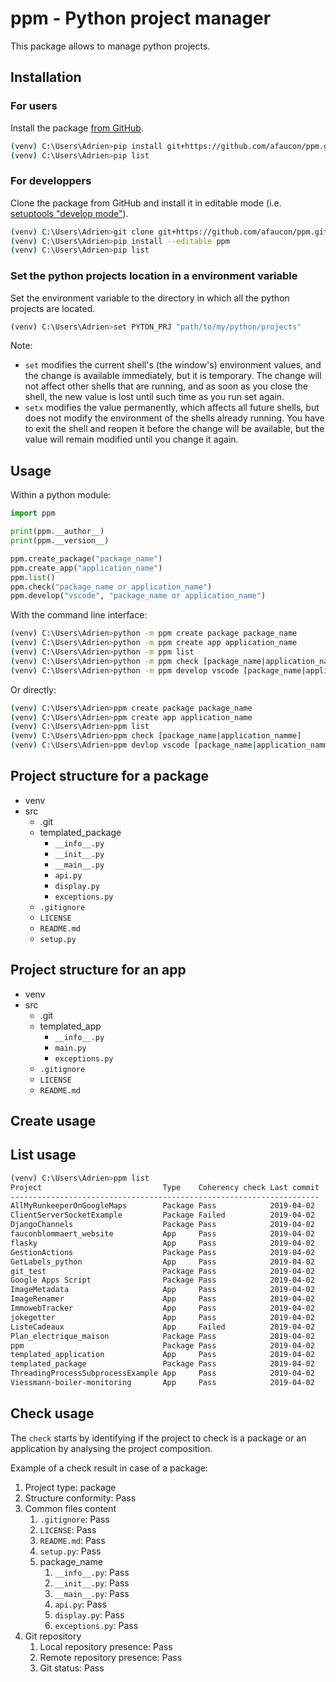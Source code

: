 # ppm - Python project manager

This package allows to manage python projects.

## Installation

### For users

Install the package [from GitHub](https://pip.pypa.io/en/stable/reference/pip_install/#git).

```bash
(venv) C:\Users\Adrien>pip install git+https://github.com/afaucon/ppm.git@v0.0.1
(venv) C:\Users\Adrien>pip list
```

### For developpers

Clone the package from GitHub and install it in editable mode (i.e. [setuptools "develop mode"](https://setuptools.readthedocs.io/en/latest/setuptools.html#development-mode)).

```bash
(venv) C:\Users\Adrien>git clone git+https://github.com/afaucon/ppm.git
(venv) C:\Users\Adrien>pip install --editable ppm
(venv) C:\Users\Adrien>pip list
```

### Set the python projects location in a environment variable

Set the environment variable to the directory in which all the python projects are located.

```bash
(venv) C:\Users\Adrien>set PYTON_PRJ "path/to/my/python/projects"
```

Note:

- `set` modifies the current shell's (the window's) environment values, and the change is available
immediately, but it is temporary. The change will not affect other shells that are running, and as soon as
you close the shell, the new value is lost until such time as you run set again.
- `setx` modifies the value permanently, which affects all future shells, but does not modify the
environment of the shells already running. You have to exit the shell and reopen it before the change will
be available, but the value will remain modified until you change it again.

## Usage

Within a python module:

```python
import ppm

print(ppm.__author__)
print(ppm.__version__)

ppm.create_package("package_name")
ppm.create_app("application_name")
ppm.list()
ppm.check("package_name or application_name")
ppm.develop("vscode", "package_name or application_name")
```

With the command line interface:

```bash
(venv) C:\Users\Adrien>python -m ppm create package package_name
(venv) C:\Users\Adrien>python -m ppm create app application_name
(venv) C:\Users\Adrien>python -m ppm list
(venv) C:\Users\Adrien>python -m ppm check [package_name|application_namme]
(venv) C:\Users\Adrien>python -m ppm develop vscode [package_name|application_namme]
```

Or directly:

```bash
(venv) C:\Users\Adrien>ppm create package package_name
(venv) C:\Users\Adrien>ppm create app application_name
(venv) C:\Users\Adrien>ppm list
(venv) C:\Users\Adrien>ppm check [package_name|application_namme]
(venv) C:\Users\Adrien>ppm devlop vscode [package_name|application_namme]
```

## Project structure for a package

- venv
- src
  - .git
  - templated_package
    - `__info__.py`
    - `__init__.py`
    - `__main__.py`
    - `api.py`
    - `display.py`
    - `exceptions.py`
  - `.gitignore`
  - `LICENSE`
  - `README.md`
  - `setup.py`

## Project structure for an app

- venv
- src
  - .git
  - templated_app
    - `__info__.py`
    - `main.py`
    - `exceptions.py`
  - `.gitignore`
  - `LICENSE`
  - `README.md`

## Create usage

## List usage

```bash
(venv) C:\Users\Adrien>ppm list
Project                           Type    Coherency check Last commit
---------------------------------------------------------------------
AllMyRunkeeperOnGoogleMaps        Package Pass            2019-04-02
ClientServerSocketExample         Package Failed          2019-04-02
DjangoChannels                    Package Pass            2019-04-02
fauconblommaert_website           App     Pass            2019-04-02
flasky                            App     Pass            2019-04-02
GestionActions                    Package Pass            2019-04-02
GetLabels_python                  App     Pass            2019-04-02
git_test                          Package Pass            2019-04-02
Google Apps Script                Package Pass            2019-04-02
ImageMetadata                     App     Pass            2019-04-02
ImageRenamer                      App     Pass            2019-04-02
ImmowebTracker                    App     Pass            2019-04-02
jokegetter                        App     Pass            2019-04-02
ListeCadeaux                      App     Failed          2019-04-02
Plan_electrique_maison            Package Pass            2019-04-02
ppm                               Package Pass            2019-04-02
templated_application             App     Pass            2019-04-02
templated_package                 Package Pass            2019-04-02
ThreadingProcessSubprocessExample App     Pass            2019-04-02
Viessmann-boiler-monitoring       App     Pass            2019-04-02
```

## Check usage

The `check` starts by identifying if the project to check is a package or an application by analysing the project composition.

Example of a check result in case of a package:

1. Project type: package
2. Structure conformity: Pass
3. Common files content
   1. `.gitignore`: Pass
   2. `LICENSE`: Pass
   3. `README.md`: Pass
   4. `setup.py`: Pass
   5. package_name
      1. `__info__.py`: Pass
      2. `__init__.py`: Pass
      3. `__main__.py`: Pass
      4. `api.py`: Pass
      5. `display.py`: Pass
      6. `exceptions.py`: Pass
4. Git repository
   1. Local repository presence: Pass
   2. Remote repository presence: Pass
   3. Git status: Pass
